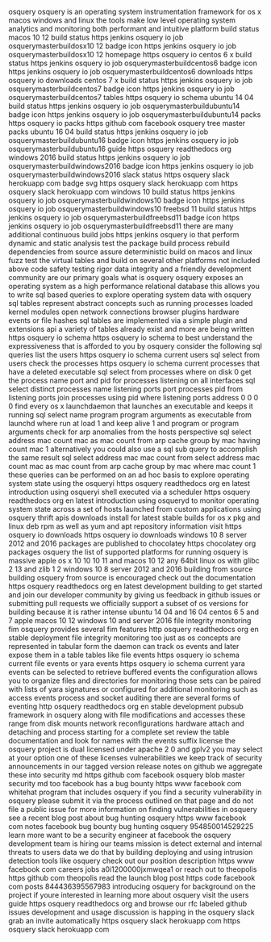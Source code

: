 osquery osquery is an operating system instrumentation framework for os x macos windows and linux the tools make low level operating system analytics and monitoring both performant and intuitive platform build status macos 10 12 build status https jenkins osquery io job osquerymasterbuildosx10 12 badge icon https jenkins osquery io job osquerymasterbuildosx10 12 homepage https osquery io centos 6 x build status https jenkins osquery io job osquerymasterbuildcentos6 badge icon https jenkins osquery io job osquerymasterbuildcentos6 downloads https osquery io downloads centos 7 x build status https jenkins osquery io job osquerymasterbuildcentos7 badge icon https jenkins osquery io job osquerymasterbuildcentos7 tables https osquery io schema ubuntu 14 04 build status https jenkins osquery io job osquerymasterbuildubuntu14 badge icon https jenkins osquery io job osquerymasterbuildubuntu14 packs https osquery io packs https github com facebook osquery tree master packs ubuntu 16 04 build status https jenkins osquery io job osquerymasterbuildubuntu16 badge icon https jenkins osquery io job osquerymasterbuildubuntu16 guide https osquery readthedocs org windows 2016 build status https jenkins osquery io job osquerymasterbuildwindows2016 badge icon https jenkins osquery io job osquerymasterbuildwindows2016 slack status https osquery slack herokuapp com badge svg https osquery slack herokuapp com https osquery slack herokuapp com windows 10 build status https jenkins osquery io job osquerymasterbuildwindows10 badge icon https jenkins osquery io job osquerymasterbuildwindows10 freebsd 11 build status https jenkins osquery io job osquerymasterbuildfreebsd11 badge icon https jenkins osquery io job osquerymasterbuildfreebsd11 there are many additional continuous build jobs https jenkins osquery io that perform dynamic and static analysis test the package build process rebuild dependencies from source assure deterministic build on macos and linux fuzz test the virtual tables and build on several other platforms not included above code safety testing rigor data integrity and a friendly development community are our primary goals what is osquery osquery exposes an operating system as a high performance relational database this allows you to write sql based queries to explore operating system data with osquery sql tables represent abstract concepts such as running processes loaded kernel modules open network connections browser plugins hardware events or file hashes sql tables are implemented via a simple plugin and extensions api a variety of tables already exist and more are being written https osquery io schema https osquery io schema to best understand the expressiveness that is afforded to you by osquery consider the following sql queries list the users https osquery io schema current users sql select from users check the processes https osquery io schema current processes that have a deleted executable sql select from processes where on disk 0 get the process name port and pid for processes listening on all interfaces sql select distinct processes name listening ports port processes pid from listening ports join processes using pid where listening ports address 0 0 0 0 find every os x launchdaemon that launches an executable and keeps it running sql select name program program arguments as executable from launchd where run at load 1 and keep alive 1 and program or program arguments check for arp anomalies from the hosts perspective sql select address mac count mac as mac count from arp cache group by mac having count mac 1 alternatively you could also use a sql sub query to accomplish the same result sql select address mac mac count from select address mac count mac as mac count from arp cache group by mac where mac count 1 these queries can be performed on an ad hoc basis to explore operating system state using the osqueryi https osquery readthedocs org en latest introduction using osqueryi shell executed via a scheduler https osquery readthedocs org en latest introduction using osqueryd to monitor operating system state across a set of hosts launched from custom applications using osquery thrift apis downloads install for latest stable builds for os x pkg and linux deb rpm as well as yum and apt repository information visit https osquery io downloads https osquery io downloads windows 10 8 server 2012 and 2016 packages are published to chocolatey https chocolatey org packages osquery the list of supported platforms for running osquery is massive apple os x 10 10 10 11 and macos 10 12 any 64bit linux os with glibc 2 13 and zlib 1 2 windows 10 8 server 2012 and 2016 building from source building osquery from source is encouraged check out the documentation https osquery readthedocs org en latest development building to get started and join our developer community by giving us feedback in github issues or submitting pull requests we officially support a subset of os versions for building because it is rather intense ubuntu 14 04 and 16 04 centos 6 5 and 7 apple macos 10 12 windows 10 and server 2016 file integrity monitoring fim osquery provides several fim features http osquery readthedocs org en stable deployment file integrity monitoring too just as os concepts are represented in tabular form the daemon can track os events and later expose them in a table tables like file events https osquery io schema current file events or yara events https osquery io schema current yara events can be selected to retrieve buffered events the configuration allows you to organize files and directories for monitoring those sets can be paired with lists of yara signatures or configured for additional monitoring such as access events process and socket auditing there are several forms of eventing http osquery readthedocs org en stable development pubsub framework in osquery along with file modifications and accesses these range from disk mounts network reconfigurations hardware attach and detaching and process starting for a complete set review the table documentation and look for names with the events suffix license the osquery project is dual licensed under apache 2 0 and gplv2 you may select at your option one of these licenses vulnerabilities we keep track of security announcements in our tagged version release notes on github we aggregate these into security md https github com facebook osquery blob master security md too facebook has a bug bounty https www facebook com whitehat program that includes osquery if you find a security vulnerability in osquery please submit it via the process outlined on that page and do not file a public issue for more information on finding vulnerabilities in osquery see a recent blog post about bug hunting osquery https www facebook com notes facebook bug bounty bug hunting osquery 954850014529225 learn more want to be a security engineer at facebook the osquery development team is hiring our teams mission is detect external and internal threats to users data we do that by building deploying and using intrusion detection tools like osquery check out our position description https www facebook com careers jobs a0i1200000jxmwqea1 or reach out to theopolis https github com theopolis read the launch blog post https code facebook com posts 844436395567983 introducing osquery for background on the project if youre interested in learning more about osquery visit the users guide https osquery readthedocs org and browse our rfc labeled github issues development and usage discussion is happing in the osquery slack grab an invite automatically https osquery slack herokuapp com https osquery slack herokuapp com